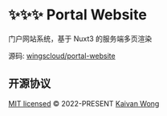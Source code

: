 # ✨✨✨ Portal Website

门户网站系统，基于 Nuxt3 的服务端多页渲染

源码: [wingscloud/portal-website](https://github.com/wingscloud/portal-website)

## 开源协议

[MIT licensed](./LICENSE) © 2022-PRESENT [Kaivan Wong](https://github.com/kaivanwong)
